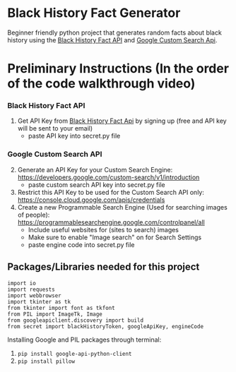 # Black History Fact Generator 
Beginner friendly python project that generates random facts about black history using the [Black History Fact API](https://blackhistoryapi.com/) and [Google Custom Search Api](https://developers.google.com/custom-search/v1/introduction).

# Preliminary Instructions (In the order of the code walkthrough video)
### Black History Fact API
1. Get API Key from [Black History Fact Api](https://blackhistoryapi.com/) by signing up (free and API key will be sent to your email)
   - paste API key into secret.py file

### Google Custom Search API
2. Generate an API Key for your Custom Search Engine: https://developers.google.com/custom-search/v1/introduction
   - paste custom search API key into secret.py file
3. Restrict this API Key to be used for the Custom Search API only: https://console.cloud.google.com/apis/credentials
4. Create a new Programmable Search Engine (Used for searching images of people): https://programmablesearchengine.google.com/controlpanel/all
    - Include useful websites for (sites to search) images
    - Make sure to enable "Image search" on for Search Settings
    - paste engine code into secret.py file

## Packages/Libraries needed for this project
``` 
import io
import requests
import webbrowser
import tkinter as tk
from tkinter import font as tkfont
from PIL import ImageTk, Image
from googleapiclient.discovery import build
from secret import blackHistoryToken, googleApiKey, engineCode
```

Installing Google and PIL packages through terminal:
1. `pip install google-api-python-client`
2. `pip install pillow`
 